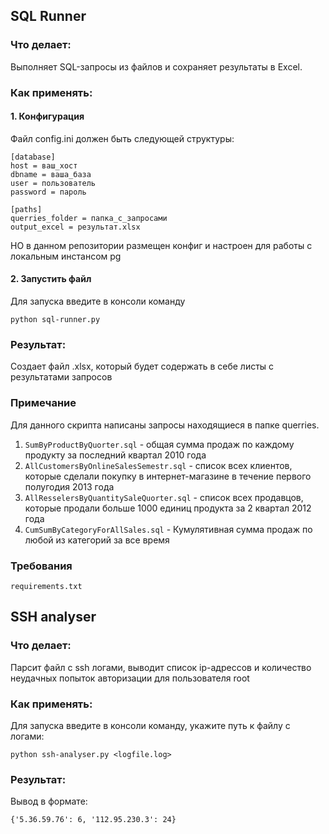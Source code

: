## SQL Runner
### Что делает:
Выполняет SQL-запросы из файлов и сохраняет результаты в Excel.
### Как применять:
#### 1. Конфигурация
Файл config.ini должен быть следующей структуры:
```
[database]
host = ваш_хост
dbname = ваша_база
user = пользователь
password = пароль

[paths]
querries_folder = папка_с_запросами
output_excel = результат.xlsx
```
НО в данном репозитории размещен конфиг и настроен для работы с локальным инстансом pg
#### 2. Запустить файл
Для запуска введите в консоли команду
```
python sql-runner.py
```
### Результат:
Создает файл .xlsx, который будет содержать в себе листы с результатами запросов
### Примечание
Для данного скрипта написаны запросы находящиеся в папке querries.
1. ```SumByProductByQuorter.sql``` - общая сумма продаж по каждому продукту за последний квартал 2010 года
2. ```AllCustomersByOnlineSalesSemestr.sql``` - список всех клиентов, которые сделали покупку в интернет-магазине в течение первого полугодия 2013 года
3. ```AllResselersByQuantitySaleQuorter.sql``` - список всех продавцов, которые продали больше 1000 единиц продукта за 2 квартал 2012 года
4. ```CumSumByCategoryForAllSales.sql``` - Кумулятивная сумма продаж по любой из категорий за все время

### Требования
```requirements.txt```

## SSH analyser
### Что делает:
Парсит файл с ssh логами, выводит список ip-адрессов и количество неудачных попыток авторизации для пользователя root
### Как применять:
Для запуска введите в консоли команду, укажите путь к файлу с логами:
```
python ssh-analyser.py <logfile.log>
```
### Результат:
Вывод в формате:
```
{'5.36.59.76': 6, '112.95.230.3': 24}
```


